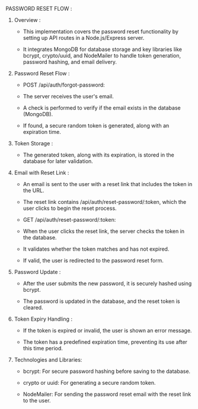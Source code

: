 PASSWORD RESET FLOW :

   1. Overview :
      
      - This implementation covers the password reset functionality by setting up API routes in a Node.js/Express server.
      
      - It integrates MongoDB for database storage and key libraries like bcrypt, crypto/uuid, and NodeMailer to handle token generation, password hashing, and email delivery.

   2. Password Reset Flow :

      - POST /api/auth/forgot-password:

      - The server receives the user's email.

      - A check is performed to verify if the email exists in the database (MongoDB).

      - If found, a secure random token is generated, along with an expiration time.

   3. Token Storage :

      - The generated token, along with its expiration, is stored in the database for later validation.

   4. Email with Reset Link :

      - An email is sent to the user with a reset link that includes the token in the URL.

      - The reset link contains /api/auth/reset-password/:token, which the user clicks to begin the reset process.

      - GET /api/auth/reset-password/:token:

      - When the user clicks the reset link, the server checks the token in the database.
  
      - It validates whether the token matches and has not expired.
 
      - If valid, the user is redirected to the password reset form.

   5. Password Update :

      - After the user submits the new password, it is securely hashed using bcrypt.

      - The password is updated in the database, and the reset token is cleared.

   6. Token Expiry Handling :

      - If the token is expired or invalid, the user is shown an error message.

      - The token has a predefined expiration time, preventing its use after this time period.

   7. Technologies and Libraries:

      - bcrypt: For secure password hashing before saving to the database.

      - crypto or uuid: For generating a secure random token.

      - NodeMailer: For sending the password reset email with the reset link to the user.
     
        


